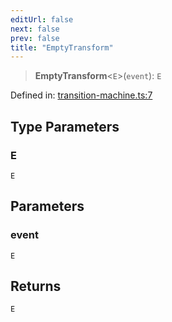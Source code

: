 ```yaml
---
editUrl: false
next: false
prev: false
title: "EmptyTransform"
---
```


> **EmptyTransform**\<`E`\>(`event`): `E`

Defined in: [transition-machine.ts:7](https://github.com/WinstonFassett/matchina/blob/2d22b2187dda803854f54b63fe09d04bd833387d/src/transition-machine.ts#L7)

## Type Parameters

### E

`E`

## Parameters

### event

`E`

## Returns

`E`
